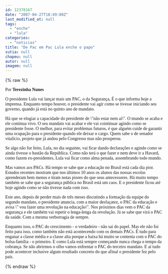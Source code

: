 ```yaml
---
id: 12378167
date: "2007-04-27T18:49:00Z"
last_modified_at: null
tags:
  - "enche"
  - "lula"
categories:
  - "noticias"
title: "De Pac em Pac Lula enche o papo"
sutia: null
chapeu: null
autor: null
imagem: null
---
```

{% raw %}
<p><P><FONT face=Verdana>Por <STRONG>Terezinha Nunes</STRONG></FONT></P></p>
<p><P><FONT face=Verdana>O presidente Lula vai lançar mais um PAC, o da Segurança, É o que informa hoje a imprensa. Enquanto tempo houver, o presidente vai agir como se tivesse iniciando seu governo, quando já está no quinto ano de mandato.</FONT></P></p>
<p><P><FONT face=Verdana>Há que se elogiar a capacidade do presidente de \"não estar nem aí\". O mundo se acaba e ele continua vivo. O seu mandato vai acabar e ele vai cointinuar agindo como se presidente fosse. O melhor, para evitar problemas futuros, é que alguém cuide de garantir uma ocupação para o presidente quando ele deixar o cargo. Quem sabe o de senador vitalício, projeto que já andou pelo Congresso mas não prosperou.</FONT></P></p>
<p><P><FONT face=Verdana>Se algo não for feito, Lula, no dia seguinte, vai ficar dando declarações e agindo como se ainda tivesse o bastão da República. Como não terá o que fazer e nem deve ir a Havard, como fazem ex-presidentes, Lula vai ficar como alma penada, assombrando todo mundo.</FONT></P></p>
<p><P><FONT face=Verdana>Mas vamos aos PACs. Há tempo se sabe que a educação no Brasil está cada dia pior. Estudos recentes mostram que nos últimos 10 anos os alunos das nossas escolas aprenderam bem menos e tiram notas piores do que seus antecessores. Há muito tempo também se sabe que a segurança pública no Brasil está um caos. E o presidente ficou até hoje agindo como se não tivesse nada com isso.</FONT></P></p>
<p><P><FONT face=Verdana>Este ano, depois de perder mais de três meses discutindo a formação da equipe do segundo mandato, o presidente anuncia, com a maior desfaçatez, o PAC da educação e avisa \" vou fazer uma revolução na educação\". Nos próximos dias vem o PAC da segurança e ele também vai repetir o lenga-lenga da revolução. Já se sabe que virá o PAC da saúde. Com a mesma verborragia de sempre.</FONT></P></p>
<p><P><FONT face=Verdana>Enquanto isso, o PAC do crescimento - o verdadeiro - não sai do papel. Mas ele não foi feito para isso, como também não está acontecendo com os demais PACs. É tudo para enganar a classe média e a classe alta porque a baixa há muito se contenta com o PAC do bolsa-família - o primeiro. E como Lula está sempre começando nunca chega o tempo da cobrança. Se não abrirmos o olho vamos enfrentar o PAC do terceiro mandato. E aí tudo pode acontecer inclusive algum resultado concreto do que afinal o presidente fez pelo país.</FONT></P> </p>
{% endraw %}